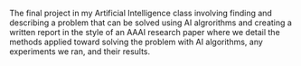 The final project in my Artificial Intelligence class involving finding and describing a problem that can be solved using AI algrorithms and creating a written report in the style of an AAAI research paper where we detail the methods applied toward solving the problem with AI algorithms, any experiments we ran, and their results.
